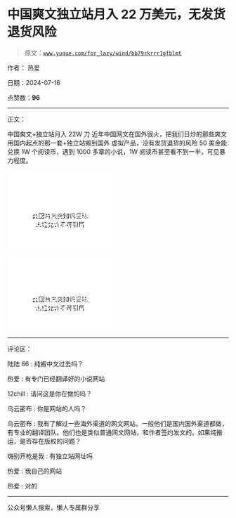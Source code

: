 # 中国爽文独立站月入 22 万美元，无发货退货风险

> 原文：[`www.yuque.com/for_lazy/wind/bb79rkrrr1gfblmt`](https://www.yuque.com/for_lazy/wind/bb79rkrrr1gfblmt)

作者： 热爱

日期：2024-07-16

点赞数：**96**

* * *

正文：

中国爽文+独立站月入 22W 刀 近年中国网文在国外很火，把我们日炒的那些爽文用国内起点的那一套+独立站搬到国外 虚拟产品，没有发货退货的风险
50 美金能兑换 1W 个阅读币，遇到 1000 多章的小说，1W 阅读币甚至看不到一半，可见暴力程度。

![](img/9a43ae336fc611cd887ce0d2d406757d.png "None")

![](img/a30e96721669fda3572856b0c8735013.png "None")

* * *

评论区：

陆陆 66 : 纯搬中文过去吗？

热爱 : 有专门已经翻译好的小说网站

12chill : 请问这是你在做的吗？

乌云密布 : 你是网站的人吗？

乌云密布 : 我有了解过一些海外渠道的网文网站。一般他们是国内国外渠道都做，有专业的翻译团队。他们也是类似普通网文网站，和作者签约发文的。如果纯搬运，是否存在版权的问题？

嗨别开枪是我 : 有独立站网址吗

热爱 : 我自己的网站

热爱 : 对的

* * *

公众号懒人搜索，懒人专属群分享